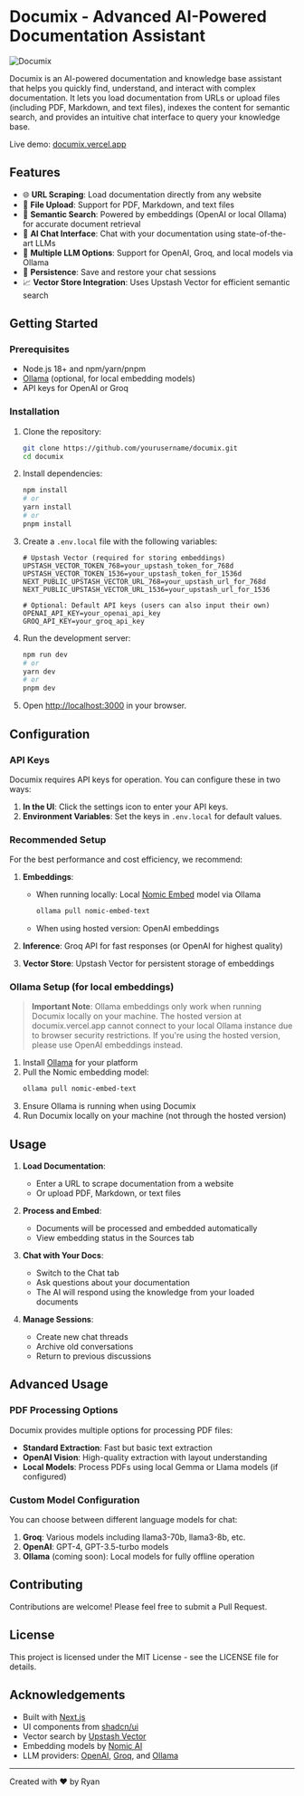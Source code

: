 # Documix - Advanced AI-Powered Documentation Assistant

![Documix](https://raw.githubusercontent.com/anshaysaboo/documix/main/public/documix-logo.png)

Documix is an AI-powered documentation and knowledge base assistant that helps you quickly find, understand, and interact with complex documentation. It lets you load documentation from URLs or upload files (including PDF, Markdown, and text files), indexes the content for semantic search, and provides an intuitive chat interface to query your knowledge base.

Live demo: [documix.vercel.app](https://documix.vercel.app)

## Features

- 🌐 **URL Scraping**: Load documentation directly from any website
- 📁 **File Upload**: Support for PDF, Markdown, and text files
- 🧠 **Semantic Search**: Powered by embeddings (OpenAI or local Ollama) for accurate document retrieval
- 💬 **AI Chat Interface**: Chat with your documentation using state-of-the-art LLMs
- 🚀 **Multiple LLM Options**: Support for OpenAI, Groq, and local models via Ollama
- 🔄 **Persistence**: Save and restore your chat sessions
- 📈 **Vector Store Integration**: Uses Upstash Vector for efficient semantic search

## Getting Started

### Prerequisites

- Node.js 18+ and npm/yarn/pnpm
- [Ollama](https://ollama.ai/) (optional, for local embedding models)
- API keys for OpenAI or Groq

### Installation

1. Clone the repository:
   ```bash
   git clone https://github.com/yourusername/documix.git
   cd documix
   ```

2. Install dependencies:
   ```bash
   npm install
   # or
   yarn install
   # or
   pnpm install
   ```

3. Create a `.env.local` file with the following variables:
   ```
   # Upstash Vector (required for storing embeddings)
   UPSTASH_VECTOR_TOKEN_768=your_upstash_token_for_768d
   UPSTASH_VECTOR_TOKEN_1536=your_upstash_token_for_1536d
   NEXT_PUBLIC_UPSTASH_VECTOR_URL_768=your_upstash_url_for_768d
   NEXT_PUBLIC_UPSTASH_VECTOR_URL_1536=your_upstash_url_for_1536

   # Optional: Default API keys (users can also input their own)
   OPENAI_API_KEY=your_openai_api_key
   GROQ_API_KEY=your_groq_api_key
   ```

4. Run the development server:
   ```bash
   npm run dev
   # or
   yarn dev
   # or
   pnpm dev
   ```

5. Open [http://localhost:3000](http://localhost:3000) in your browser.

## Configuration

### API Keys

Documix requires API keys for operation. You can configure these in two ways:

1. **In the UI**: Click the settings icon to enter your API keys.
2. **Environment Variables**: Set the keys in `.env.local` for default values.

### Recommended Setup

For the best performance and cost efficiency, we recommend:

1. **Embeddings**: 
   - When running locally: Local [Nomic Embed](https://github.com/nomic-ai/nomic) model via Ollama
     ```bash
     ollama pull nomic-embed-text
     ```
   - When using hosted version: OpenAI embeddings

2. **Inference**: Groq API for fast responses (or OpenAI for highest quality)

3. **Vector Store**: Upstash Vector for persistent storage of embeddings

### Ollama Setup (for local embeddings)

> **Important Note**: Ollama embeddings only work when running Documix locally on your machine. The hosted version at documix.vercel.app cannot connect to your local Ollama instance due to browser security restrictions. If you're using the hosted version, please use OpenAI embeddings instead.

1. Install [Ollama](https://ollama.ai/) for your platform
2. Pull the Nomic embedding model:
   ```bash
   ollama pull nomic-embed-text
   ```
3. Ensure Ollama is running when using Documix
4. Run Documix locally on your machine (not through the hosted version)

## Usage

1. **Load Documentation**:
   - Enter a URL to scrape documentation from a website
   - Or upload PDF, Markdown, or text files

2. **Process and Embed**:
   - Documents will be processed and embedded automatically
   - View embedding status in the Sources tab

3. **Chat with Your Docs**:
   - Switch to the Chat tab
   - Ask questions about your documentation
   - The AI will respond using the knowledge from your loaded documents

4. **Manage Sessions**:
   - Create new chat threads
   - Archive old conversations
   - Return to previous discussions

## Advanced Usage

### PDF Processing Options

Documix provides multiple options for processing PDF files:

- **Standard Extraction**: Fast but basic text extraction
- **OpenAI Vision**: High-quality extraction with layout understanding
- **Local Models**: Process PDFs using local Gemma or Llama models (if configured)

### Custom Model Configuration

You can choose between different language models for chat:

1. **Groq**: Various models including llama3-70b, llama3-8b, etc.
2. **OpenAI**: GPT-4, GPT-3.5-turbo models
3. **Ollama** (coming soon): Local models for fully offline operation

## Contributing

Contributions are welcome! Please feel free to submit a Pull Request.

## License

This project is licensed under the MIT License - see the LICENSE file for details.

## Acknowledgements

- Built with [Next.js](https://nextjs.org/)
- UI components from [shadcn/ui](https://ui.shadcn.com/)
- Vector search by [Upstash Vector](https://upstash.com/vector)
- Embedding models by [Nomic AI](https://nomic.ai/)
- LLM providers: [OpenAI](https://openai.com/), [Groq](https://groq.com/), and [Ollama](https://ollama.ai/)

---

Created with ❤️ by Ryan
